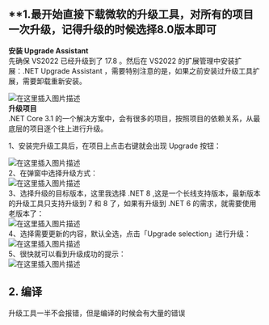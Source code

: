 ## **1.最开始直接下载微软的升级工具，对所有的项目一次升级，记得升级的时候选择8.0版本即可

**安装 Upgrade Assistant**  
先确保 VS2022 已经升级到了 17.8 。然后在 VS2022 的扩展管理中安装扩展：.NET Upgrade Assistant ，需要特别注意的是，如果之前安装过升级工具扩展，需要卸载重新安装。

![在这里插入图片描述](https://img-blog.csdnimg.cn/direct/e17d807a95f646568541b80bc7f3c951.png)  
**升级项目**  
.NET Core 3.1 的一个解决方案中，会有很多的项目，按照项目的依赖关系，从最底层的项目逐个往上进行升级。

1、安装完升级工具后，在项目上点击右键就会出现 Upgrade 按钮：

![在这里插入图片描述](https://img-blog.csdnimg.cn/direct/cdf7e97e91934d1db373c03154680364.png)  
2、在弹窗中选择升级方式：  
![在这里插入图片描述](https://img-blog.csdnimg.cn/direct/27031ae5e32c498e89d7b4bc7e089812.png)  
3、选择升级的目标版本，这里我选择 .NET 8 ,这是一个长线支持版本，最新版本的升级工具只支持升级到 7 和 8 了，如果有升级到 .NET 6 的需求，就需要使用老版本了：  
![在这里插入图片描述](https://img-blog.csdnimg.cn/direct/7b58a6933bba40a79b0129cdb32fc315.png)  
4、选择需要更新的内容，默认全选，点击「Upgrade selection」进行升级：  
![在这里插入图片描述](https://img-blog.csdnimg.cn/direct/456966f3920b46d3b3b9d66a72a987a1.png)  
5、很快就可以看到升级成功的提示：  
![在这里插入图片描述](https://img-blog.csdnimg.cn/direct/b88612c5d449446cb613a2d93f858e22.png)  

## 2. **编译**  
升级工具一半不会报错，但是编译的时候会有大量的错误